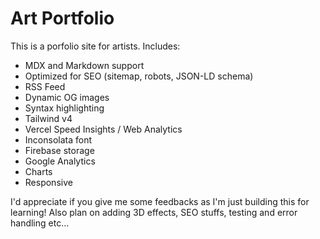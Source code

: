 # Art Portfolio

This is a porfolio site for artists. Includes:

- MDX and Markdown support
- Optimized for SEO (sitemap, robots, JSON-LD schema)
- RSS Feed
- Dynamic OG images
- Syntax highlighting
- Tailwind v4
- Vercel Speed Insights / Web Analytics
- Inconsolata font
- Firebase storage
- Google Analytics
- Charts
- Responsive

I'd appreciate if you give me some feedbacks as I'm just building this for learning!
Also plan on adding 3D effects, SEO stuffs, testing and error handling etc...
